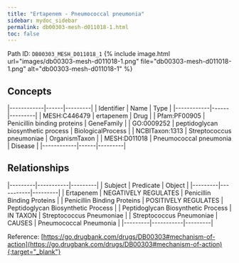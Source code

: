 ```yaml
---
title: "Ertapenem - Pneumococcal pneumonia"
sidebar: mydoc_sidebar
permalink: db00303-mesh-d011018-1.html
toc: false 
---
```



Path ID: `DB00303_MESH_D011018_1`
{% include image.html url="images/db00303-mesh-d011018-1.png" file="db00303-mesh-d011018-1.png" alt="db00303-mesh-d011018-1" %}

## Concepts

|------------|------|---------|
| Identifier | Name | Type    |
|------------|------|---------|
| MESH:C446479 | ertapenem | Drug |
| Pfam:PF00905 | Penicillin binding proteins | GeneFamily |
| GO:0009252 | peptidoglycan biosynthetic process | BiologicalProcess |
| NCBITaxon:1313 | Streptococcus pneumoniae | OrganismTaxon |
| MESH:D011018 | Pneumococcal pneumonia | Disease |
|------------|------|---------|

## Relationships

|---------|-----------|---------|
| Subject | Predicate | Object  |
|---------|-----------|---------|
| Ertapenem | NEGATIVELY REGULATES | Penicillin Binding Proteins |
| Penicillin Binding Proteins | POSITIVELY REGULATES | Peptidoglycan Biosynthetic Process |
| Peptidoglycan Biosynthetic Process | IN TAXON | Streptococcus Pneumoniae |
| Streptococcus Pneumoniae | CAUSES | Pneumococcal Pneumonia |
|---------|-----------|---------|

Reference: [https://go.drugbank.com/drugs/DB00303#mechanism-of-action](https://go.drugbank.com/drugs/DB00303#mechanism-of-action){:target="_blank"}